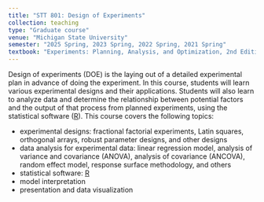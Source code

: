 ```yaml
---
title: "STT 801: Design of Experiments"
collection: teaching
type: "Graduate course"
venue: "Michigan State University"
semester: "2025 Spring, 2023 Spring, 2022 Spring, 2021 Spring"
textbook: "Experiments: Planning, Analysis, and Optimization, 2nd Edition"
---
```


Design of experiments (DOE) is the laying out of a detailed experimental plan in advance of doing the experiment. In this course, students will learn various experimental designs and their applications. Students will also learn to analyze data and determine the relationship between potential factors and the output of that process from planned experiments, using the statistical software ([R](https://www.r-project.org/)).
This course covers the following topics:
* experimental designs: fractional factorial experiments, Latin squares, orthogonal arrays, robust parameter designs, and other designs
* data analysis for experimental data: linear regression model, analysis of variance and covariance (ANOVA), analysis of covariance (ANCOVA), random effect model, response surface methodology, and others
* statistical software: [R](https://www.r-project.org/)
* model interpretation
* presentation and data visualization
